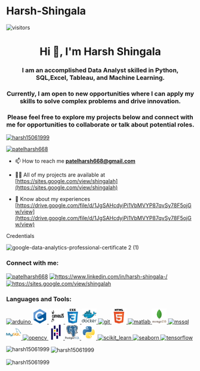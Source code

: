 # Harsh-Shingala
![visitors](https://visitor-badge.laobi.icu/badge?page_id=harsh15061999.visitor-badge)

<h1 align="center">Hi 👋, I'm Harsh Shingala</h1>
<h3 align="center">I am an accomplished Data Analyst skilled in Python, SQL,Excel, Tableau, and Machine Learning.</h3>
<h3 align="center">Currently, I am open to new opportunities where I can apply my skills to solve complex problems and drive innovation.</h3>
<h3 align="center">Please feel free to explore my projects below and connect with me for opportunities to collaborate or talk about potential roles.</h3>

<p align="left"> <a href="https://github.com/ryo-ma/github-profile-trophy"><img src="https://github-profile-trophy.vercel.app/?username=harsh15061999" alt="harsh15061999" /></a> </p>

<p align="left"> <a href="https://twitter.com/patelharsh668" target="blank"><img src="https://img.shields.io/twitter/follow/patelharsh668?logo=twitter&style=for-the-badge" alt="patelharsh668" /></a> </p>

- 📫 How to reach me **patelharsh668@gmail.com**

- 👨‍💻 All of my projects are available at [https://sites.google.com/view/shingalah](https://sites.google.com/view/shingalah)


- 📄 Know about my experiences [https://drive.google.com/file/d/1JgSAHcdyjPi1VbMVYP87qvSy78F5ojGw/view](https://drive.google.com/file/d/1JgSAHcdyjPi1VbMVYP87qvSy78F5ojGw/view)




Credentials

![google-data-analytics-professional-certificate 2 (1)](https://github.com/harsh15061999/Harsh-Shingala/assets/74000208/1f28bf4c-7b7f-4c74-a10c-6c31b57ed3a3)


<h3 align="left">Connect with me:</h3>
<p align="left">
<a href="https://twitter.com/patelharsh668" target="blank"><img align="center" src="https://raw.githubusercontent.com/rahuldkjain/github-profile-readme-generator/master/src/images/icons/Social/twitter.svg" alt="patelharsh668" height="30" width="40" /></a>
<a href="https://linkedin.com/in/https://www.linkedin.com/in/harsh-shingala-/" target="blank"><img align="center" src="https://raw.githubusercontent.com/rahuldkjain/github-profile-readme-generator/master/src/images/icons/Social/linked-in-alt.svg" alt="https://www.linkedin.com/in/harsh-shingala-/" height="30" width="40" /></a>
<a href="https://auth.geeksforgeeks.org/user/https://sites.google.com/view/shingalah" target="blank"><img align="center" src="https://raw.githubusercontent.com/rahuldkjain/github-profile-readme-generator/master/src/images/icons/Social/geeks-for-geeks.svg" alt="https://sites.google.com/view/shingalah" height="30" width="40" /></a>
</p>

<h3 align="left">Languages and Tools:</h3>
<p align="left"> <a href="https://www.arduino.cc/" target="_blank" rel="noreferrer"> <img src="https://cdn.worldvectorlogo.com/logos/arduino-1.svg" alt="arduino" width="40" height="40"/> </a> <a href="https://www.cprogramming.com/" target="_blank" rel="noreferrer"> <img src="https://raw.githubusercontent.com/devicons/devicon/master/icons/c/c-original.svg" alt="c" width="40" height="40"/> </a> <a href="https://canvasjs.com" target="_blank" rel="noreferrer"> <img src="https://raw.githubusercontent.com/Hardik0307/Hardik0307/master/assets/canvasjs-charts.svg" alt="canvasjs" width="40" height="40"/> </a> <a href="https://www.w3schools.com/css/" target="_blank" rel="noreferrer"> <img src="https://raw.githubusercontent.com/devicons/devicon/master/icons/css3/css3-original-wordmark.svg" alt="css3" width="40" height="40"/> </a> <a href="https://www.docker.com/" target="_blank" rel="noreferrer"> <img src="https://raw.githubusercontent.com/devicons/devicon/master/icons/docker/docker-original-wordmark.svg" alt="docker" width="40" height="40"/> </a> <a href="https://git-scm.com/" target="_blank" rel="noreferrer"> <img src="https://www.vectorlogo.zone/logos/git-scm/git-scm-icon.svg" alt="git" width="40" height="40"/> </a> <a href="https://www.w3.org/html/" target="_blank" rel="noreferrer"> <img src="https://raw.githubusercontent.com/devicons/devicon/master/icons/html5/html5-original-wordmark.svg" alt="html5" width="40" height="40"/> </a> <a href="https://www.mathworks.com/" target="_blank" rel="noreferrer"> <img src="https://upload.wikimedia.org/wikipedia/commons/2/21/Matlab_Logo.png" alt="matlab" width="40" height="40"/> </a> <a href="https://www.mongodb.com/" target="_blank" rel="noreferrer"> <img src="https://raw.githubusercontent.com/devicons/devicon/master/icons/mongodb/mongodb-original-wordmark.svg" alt="mongodb" width="40" height="40"/> </a> <a href="https://www.microsoft.com/en-us/sql-server" target="_blank" rel="noreferrer"> <img src="https://www.svgrepo.com/show/303229/microsoft-sql-server-logo.svg" alt="mssql" width="40" height="40"/> </a> <a href="https://www.mysql.com/" target="_blank" rel="noreferrer"> <img src="https://raw.githubusercontent.com/devicons/devicon/master/icons/mysql/mysql-original-wordmark.svg" alt="mysql" width="40" height="40"/> </a> <a href="https://opencv.org/" target="_blank" rel="noreferrer"> <img src="https://www.vectorlogo.zone/logos/opencv/opencv-icon.svg" alt="opencv" width="40" height="40"/> </a> <a href="https://pandas.pydata.org/" target="_blank" rel="noreferrer"> <img src="https://raw.githubusercontent.com/devicons/devicon/2ae2a900d2f041da66e950e4d48052658d850630/icons/pandas/pandas-original.svg" alt="pandas" width="40" height="40"/> </a> <a href="https://www.postgresql.org" target="_blank" rel="noreferrer"> <img src="https://raw.githubusercontent.com/devicons/devicon/master/icons/postgresql/postgresql-original-wordmark.svg" alt="postgresql" width="40" height="40"/> </a> <a href="https://www.python.org" target="_blank" rel="noreferrer"> <img src="https://raw.githubusercontent.com/devicons/devicon/master/icons/python/python-original.svg" alt="python" width="40" height="40"/> </a> <a href="https://scikit-learn.org/" target="_blank" rel="noreferrer"> <img src="https://upload.wikimedia.org/wikipedia/commons/0/05/Scikit_learn_logo_small.svg" alt="scikit_learn" width="40" height="40"/> </a> <a href="https://seaborn.pydata.org/" target="_blank" rel="noreferrer"> <img src="https://seaborn.pydata.org/_images/logo-mark-lightbg.svg" alt="seaborn" width="40" height="40"/> </a> <a href="https://www.tensorflow.org" target="_blank" rel="noreferrer"> <img src="https://www.vectorlogo.zone/logos/tensorflow/tensorflow-icon.svg" alt="tensorflow" width="40" height="40"/> </a> </p>

<p><img align="left" src="https://github-readme-stats.vercel.app/api/top-langs?username=harsh15061999&show_icons=true&locale=en&layout=compact" alt="harsh15061999" /></p>

<p>&nbsp;<img align="center" src="https://github-readme-stats.vercel.app/api?username=harsh15061999&show_icons=true&locale=en" alt="harsh15061999" /></p>

<p><img align="center" src="https://github-readme-streak-stats.herokuapp.com/?user=harsh15061999&" alt="harsh15061999" /></p>

